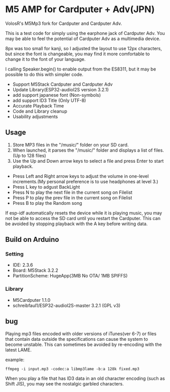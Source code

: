# M5 AMP for Cardputer + Adv(JPN)
VolosR's M5Mp3 fork for Cardputer and Cardputer Adv.

This is a test code for simply using the earphone jack of Cardputer Adv. You may be able to feel the potential of Cardputer Adv as a multimedia device.

8px was too small for kanji, so I adjusted the layout to use 12px characters, but since the font is changeable, you may find it more comfortable to change it to the font of your language.

I calling Speaker.begin() to enable output from the ES8311, but it may be possible to do this with simpler code.

- Support M5Stack Cardputer and Cardputer Adv
- Update Library(ESP32-audioI2S version 3.2.1)
- add support japanese font (Non-symbols)
- add support ID3 Title (Only UTF-8)
- Accurate Playback Time
- Code and Library cleanup
- Usability adjustments

## Usage
1. Store MP3 files in the "/music/" folder on your SD card.
2. When launched, it parses the "/music/" folder and displays a list of files.(Up to 128 files)
3. Use the Up and Down arrow keys to select a file and press Enter to start playback.

- Press Left and Right arrow keys to adjust the volume in one-level increments.(My personal preference is to use headphones at level 3.)
- Press L key to adgust BackLight
- Press N to play the next file in the current song on Filelist
- Press P to play the prev file in the current song on Filelist
- Press B to play the Random song

If esp-idf automatically resets the device while it is playing music, you may not be able to access the SD card until you restart the Cardputer.
This can be avoided by stopping playback with the A key before writing data.

## Build on Arduino
### Setting
- IDE: 2.3.6
- Board: M5Stack 3.2.2
- PartitionScheme: HugeApp(3MB No OTA/ 1MB SPIFFS)

### Library
- M5Cardputer 1.1.0
- schreibfaul1/ESP32-audioI2S-master 3.2.1 (GPL v3)

## bug
Playing mp3 files encoded with older versions of iTunes(ver 6-7) or files that contain data outside the specifications can cause the system to become unstable. This can sometimes be avoided by re-encoding with the latest LAME.

example: 
```
ffmpeg -i input.mp3 -codec:a libmp3lame -b:a 128k fixed.mp3
```

When you play a file that has ID3 data in an old character encoding (such as Shift JIS), you may see the nostalgic garbled characters.

